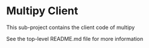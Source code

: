 # Multipy Client

This sub-project contains the client code of multipy

See the top-level README.md file for more information

